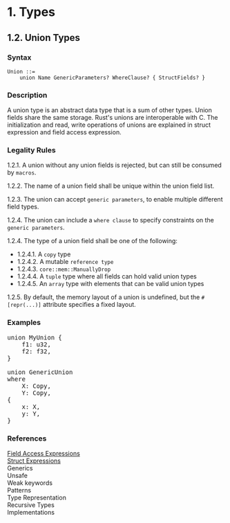 # 1. Types
## 1.2. Union Types <a name="1.2."></a>

### Syntax
   <a name="union-syntax"></a>
    
    Union ::=
        union Name GenericParameters? WhereClause? { StructFields? }

### Description
A union type is an abstract data type that is a sum of other types. Union fields share the same storage. Rust's unions are interoperable with C. The initialization and read, write operations of unions are explained in struct expression and field access expression.

### Legality Rules
1.2.1. A union without any union fields is rejected, but can still be consumed by `macros`. 

1.2.2. The name of a union field shall be unique within the union field list. 

1.2.3. The union can accept `generic parameters`, to enable multiple different field types.

1.2.4. The union can include a `where clause` to specify constraints on the `generic parameters`. 

1.2.4. The type of a union field shall be one of the following:
- 1.2.4.1. A `copy` type
- 1.2.4.2. A mutable `reference type`
- 1.2.4.3. `core::mem::ManuallyDrop`
- 1.2.4.4. A `tuple` type where all fields can hold valid union types
- 1.2.4.5. An `array` type with elements that can be valid union types

1.2.5. By default, the memory layout of a union is undefined, but the `#[repr(...)]` attribute specifies a fixed layout. 

### Examples
<pre>
union MyUnion {
    f1: u32,
    f2: f32,
}

union GenericUnion<A, B>
where
    X: Copy,
    Y: Copy,
{
    x: X,
    y: Y,
}
</pre>

### References
[Field Access Expressions](#2.2.) \
[Struct Expressions](#2.3.) \
Generics \
Unsafe \
Weak keywords \
Patterns \
Type Representation \
Recursive Types \
Implementations
